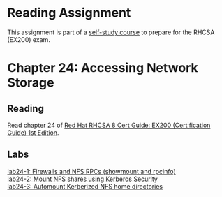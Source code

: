 # Reading Assignment
This assignment is part of a [self-study course](../README.md) to prepare for the RHCSA (EX200) exam.
# Chapter 24: Accessing Network Storage

## Reading
Read chapter 24 of [Red Hat RHCSA 8 Cert Guide: EX200 (Certification Guide) 1st Edition](https://www.amazon.com/Red-RHCSA-Cert-Guide-Certification-dp-0135938139/dp/0135938139).
## Labs
[lab24-1: Firewalls and NFS RPCs (showmount and rpcinfo)](lab24-1.md)</br>
[lab24-2: Mount NFS shares using Kerberos Security](lab24-2.md)</br>
[lab24-3: Automount Kerberized NFS home directories](lab24-3.md)</br>
